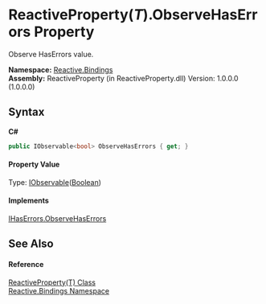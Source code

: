 # ReactiveProperty(*T*).ObserveHasErrors Property 
 

Observe HasErrors value.

**Namespace:**&nbsp;<a href="c3971206-685a-088e-bb60-d89f59135b99">Reactive.Bindings</a><br />**Assembly:**&nbsp;ReactiveProperty (in ReactiveProperty.dll) Version: 1.0.0.0 (1.0.0.0)

## Syntax

**C#**<br />
``` C#
public IObservable<bool> ObserveHasErrors { get; }
```


#### Property Value
Type: <a href="http://msdn2.microsoft.com/en-us/library/dd990377" target="_blank">IObservable</a>(<a href="http://msdn2.microsoft.com/en-us/library/a28wyd50" target="_blank">Boolean</a>)

#### Implements
<a href="51ce4497-9887-4155-f6d1-a6ed4a6a99c3">IHasErrors.ObserveHasErrors</a><br />

## See Also


#### Reference
<a href="f3535edb-3165-1739-6d01-0a18033afe61">ReactiveProperty(T) Class</a><br /><a href="c3971206-685a-088e-bb60-d89f59135b99">Reactive.Bindings Namespace</a><br />